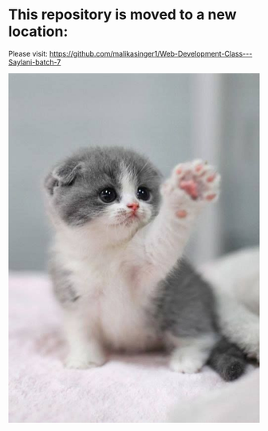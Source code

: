 # This repository is moved to a new location:
Please visit: https://github.com/malikasinger1/Web-Development-Class---Saylani-batch-7


![Cat pointing goto link above](./cat.jpg)